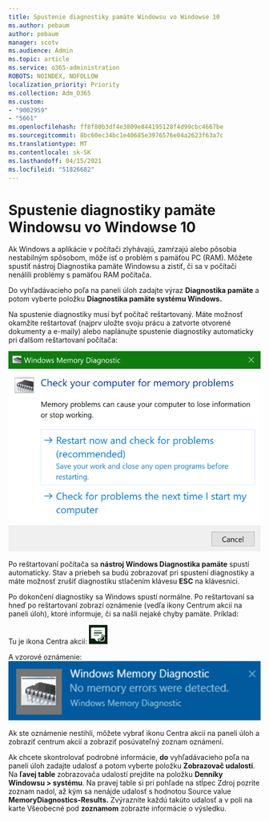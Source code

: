 ```yaml
---
title: Spustenie diagnostiky pamäte Windowsu vo Windowse 10
ms.author: pebaum
author: pebaum
manager: scotv
ms.audience: Admin
ms.topic: article
ms.service: o365-administration
ROBOTS: NOINDEX, NOFOLLOW
localization_priority: Priority
ms.collection: Adm_O365
ms.custom:
- "9002959"
- "5661"
ms.openlocfilehash: ff8f80b3df4e3809e844195128f4d99cbc4667be
ms.sourcegitcommit: 8bc60ec34bc1e40685e3976576e04a2623f63a7c
ms.translationtype: MT
ms.contentlocale: sk-SK
ms.lasthandoff: 04/15/2021
ms.locfileid: "51826682"
---
```

# <a name="run-windows-memory-diagnostics-in-windows-10"></a>Spustenie diagnostiky pamäte Windowsu vo Windowse 10

Ak Windows a aplikácie v počítači zlyhávajú, zamŕzajú alebo pôsobia nestabilným spôsobom, môže ísť o problém s pamäťou PC (RAM). Môžete spustiť nástroj Diagnostika pamäte Windowsu a zistiť, či sa v počítači nenálili problémy s pamäťou RAM počítača.

Do vyhľadávacieho poľa na paneli úloh zadajte výraz **Diagnostika pamäte** a potom vyberte položku **Diagnostika pamäte systému Windows.** 

Na spustenie diagnostiky musí byť počítač reštartovaný. Máte možnosť okamžite reštartovať (najprv uložte svoju prácu a zatvorte otvorené dokumenty a e-maily) alebo naplánujte spustenie diagnostiky automaticky pri ďalšom reštartovaní počítača:

![Nástroj Windows Diagnostika pamäte](media/windows-memory-diagnostic.png)

Po reštartovaní počítača sa **nástroj Windows Diagnostika pamäte** spustí automaticky. Stav a priebeh sa budú zobrazovať pri spustení diagnostiky a máte možnosť zrušiť diagnostiku stlačením klávesu **ESC** na klávesnici.

Po dokončení diagnostiky sa Windows spustí normálne.
Po reštartovaní sa hneď po reštartovaní zobrazí oznámenie  (vedľa ikony Centrum akcií na paneli úloh), ktoré informuje, či sa našli nejaké chyby pamäte. Príklad:

Tu je ikona Centra akcií: ![Ikona Centra akcií](media/action-center-icon.png) 

A vzorové oznámenie: ![Žiadne chyby pamäte](media/no-memory-errors.png)

Ak ste oznámenie nestihli,  môžete vybrať ikonu Centra  akcií na paneli úloh a zobraziť centrum akcií a zobraziť posúvateľný zoznam oznámení.

Ak chcete skontrolovať podrobné informácie, **do** vyhľadávacieho poľa na paneli úloh zadajte udalosť a potom vyberte položku **Zobrazovač udalostí**. Na **ľavej table** zobrazovača udalostí prejdite na položku **Denníky Windowsu > systému**. Na pravej table si pri pohľade na  stĺpec Zdroj pozrite zoznam nadol, až kým sa nenájde udalosť s hodnotou Source value **MemoryDiagnostics-Results.** Zvýraznite každú takúto udalosť a v poli na karte Všeobecné pod **zoznamom** zobrazte informácie o výsledku.
